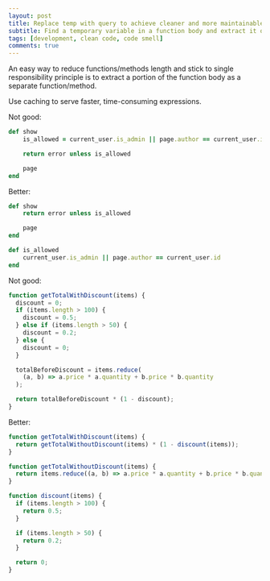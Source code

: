 ```yaml
---
layout: post
title: Replace temp with query to achieve cleaner and more maintainable code
subtitle: Find a temporary variable in a function body and extract it out as a method
tags: [development, clean code, code smell]
comments: true
---
```


An easy way to reduce functions/methods length and stick to single responsibility principle is to extract a portion of the function body as a separate function/method.

Use caching to serve faster, time-consuming expressions.

Not good:

```ruby
def show
    is_allowed = current_user.is_admin || page.author == current_user.id

    return error unless is_allowed

    page
end
```

Better:

```ruby
def show
    return error unless is_allowed

    page
end

def is_allowed
    current_user.is_admin || page.author == current_user.id
end
```

Not good:

```javascript
function getTotalWithDiscount(items) {
  discount = 0;
  if (items.length > 100) {
    discount = 0.5;
  } else if (items.length > 50) {
    discount = 0.2;
  } else {
    discount = 0;
  }

  totalBeforeDiscount = items.reduce(
    (a, b) => a.price * a.quantity + b.price * b.quantity
  );

  return totalBeforeDiscount * (1 - discount);
}
```

Better:

```javascript
function getTotalWithDiscount(items) {
  return getTotalWithoutDiscount(items) * (1 - discount(items));
}

function getTotalWithoutDiscount(items) {
  return items.reduce((a, b) => a.price * a.quantity + b.price * b.quantity);
}

function discount(items) {
  if (items.length > 100) {
    return 0.5;
  }

  if (items.length > 50) {
    return 0.2;
  }

  return 0;
}
```
